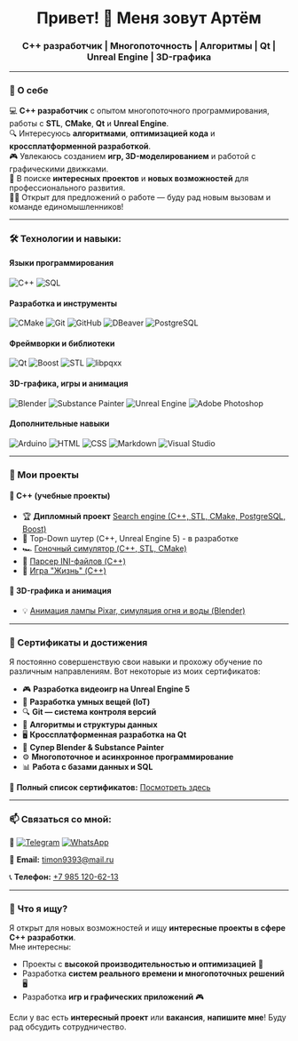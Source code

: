 <h1 align="center">Привет! 👋 Меня зовут Артём</h1>
<h3 align="center">C++ разработчик | Многопоточность | Алгоритмы | Qt | Unreal Engine | 3D-графика </h3>

---

### 🚀 О себе
💻 **C++ разработчик** с опытом многопоточного программирования, работы с **STL**, **CMake**, **Qt** и **Unreal Engine**.  
🔍 Интересуюсь **алгоритмами**, **оптимизацией кода** и **кроссплатформенной разработкой**.  
🎮 Увлекаюсь созданием **игр, 3D-моделированием** и работой с графическими движками.  
📌 В поиске **интересных проектов** и **новых возможностей** для профессионального развития.  
👨‍💻 Открыт для предложений о работе — буду рад новым вызовам и команде единомышленников! 

---

### 🛠️ Технологии и навыки:
#### **Языки программирования**
![C++](https://img.shields.io/badge/C++-00599C?style=for-the-badge&logo=cplusplus&logoColor=white)
![SQL](https://img.shields.io/badge/SQL-CC2927?style=for-the-badge&logo=postgresql&logoColor=white)

#### **Разработка и инструменты**
![CMake](https://img.shields.io/badge/CMake-064F8C?style=for-the-badge&logo=cmake&logoColor=white)
![Git](https://img.shields.io/badge/Git-F05032?style=for-the-badge&logo=git&logoColor=white)
![GitHub](https://img.shields.io/badge/GitHub-181717?style=for-the-badge&logo=github&logoColor=white)
![DBeaver](https://img.shields.io/badge/DBeaver-8C8C8C?style=for-the-badge&logo=dbeaver&logoColor=white)
![PostgreSQL](https://img.shields.io/badge/PostgreSQL-316192?style=for-the-badge&logo=postgresql&logoColor=white)

#### **Фреймворки и библиотеки**
![Qt](https://img.shields.io/badge/Qt-41CD52?style=for-the-badge&logo=qt&logoColor=white)
![Boost](https://img.shields.io/badge/Boost-8FC0A9?style=for-the-badge&logo=boost&logoColor=white)
![STL](https://img.shields.io/badge/STL-004482?style=for-the-badge&logo=cplusplus&logoColor=white)
![libpqxx](https://img.shields.io/badge/libpqxx-316192?style=for-the-badge&logo=postgresql&logoColor=white)

#### **3D-графика, игры и анимация**
![Blender](https://img.shields.io/badge/Blender-F5792A?style=for-the-badge&logo=blender&logoColor=white)
![Substance Painter](https://img.shields.io/badge/Substance_Painter-FF6F00?style=for-the-badge&logo=substance&logoColor=white)
![Unreal Engine](https://img.shields.io/badge/Unreal_Engine-0E1128?style=for-the-badge&logo=unrealengine&logoColor=white)
![Adobe Photoshop](https://img.shields.io/badge/Adobe%20Photoshop-31A8FF?style=for-the-badge&logo=adobephotoshop&logoColor=white)

#### **Дополнительные навыки**
![Arduino](https://img.shields.io/badge/Arduino-00979D?style=for-the-badge&logo=arduino&logoColor=white)
![HTML](https://img.shields.io/badge/HTML-E34F26?style=for-the-badge&logo=html5&logoColor=white)
![CSS](https://img.shields.io/badge/CSS-1572B6?style=for-the-badge&logo=css3&logoColor=white)
![Markdown](https://img.shields.io/badge/Markdown-000000?style=for-the-badge&logo=markdown&logoColor=white)
![Visual Studio](https://img.shields.io/badge/Visual_Studio-5C2D91?style=for-the-badge&logo=visualstudio&logoColor=white)

---

### 📌 Мои проекты
#### 🔹 **C++** (учебные проекты)
- 🏆 **Дипломный проект** [Search engine (C++, STL, CMake, PostgreSQL, Boost)](https://github.com/timon9393/Diploma_SearchEngine)
- 🔫 Top-Down шутер (C++, Unreal Engine 5) - в разработке
- 🏎 [Гоночный симулятор (C++, STL, CMake)](https://github.com/timon9393/HW_Netology-Cpp/tree/main/Coursework%203.%20Racing%20simulator_CMake/RaceSim)  
- 📂 [Парсер INI-файлов (C++)](https://github.com/timon9393/HW_Chapter-5_Advanced-programming-in-C-/tree/main/Coursework%205.%20INI-file%20parser)  
- 🔬 [Игра "Жизнь" (C++)](https://replit.com/@Timon9393/Coursework-1-Game-Life#main.cpp)  

#### 🎨 **3D-графика и анимация**
- 💡 [Анимация лампы Pixar, симуляция огня и воды (Blender)](https://www.youtube.com/watch?v=DX7rHYNLLlM&t=4s)  

---

### 📜 Сертификаты и достижения  
Я постоянно совершенствую свои навыки и прохожу обучение по различным направлениям. Вот некоторые из моих сертификатов:  

- 🎮 **Разработка видеоигр на Unreal Engine 5**  
- 🔹 **Разработка умных вещей (IoT)**  
- 🔍 **Git — система контроля версий**  
- 🔢 **Алгоритмы и структуры данных**  
- 🖥 **Кроссплатформенная разработка на Qt**  
- 🎨 **Супер Blender & Substance Painter**  
- ⚙ **Многопоточное и асинхронное программирование**  
- 📊 **Работа с базами данных и SQL**  

📜 **Полный список сертификатов:** [Посмотреть здесь](https://github.com/timon9393/Certificates/tree/main/Certificates)  

---

### 📫 Связаться со мной: 
💬 [![Telegram](https://img.shields.io/badge/-Telegram-111?style=for-the-badge&logo=Telegram&color=linen)](https://t.me/timon_9393) [![WhatsApp](https://img.shields.io/badge/-WhatsApp-111?style=for-the-badge&logo=WhatsApp&color=linen)](https://wa.me/79851206213)  

📧 **Email:** [timon9393@mail.ru](mailto:timon9393@mail.ru)

📞 **Телефон:** [+7 985 120-62-13](tel:+79851206213)

---

### 🎯 **Что я ищу?**
Я открыт для новых возможностей и ищу **интересные проекты в сфере C++ разработки**.  
Мне интересны:
- Проекты с **высокой производительностью и оптимизацией** 🚀
- Разработка **систем реального времени и многопоточных решений** 🖥️
- Разработка **игр и графических приложений** 🎮

Если у вас есть **интересный проект** или **вакансия**, **напишите мне**! Буду рад обсудить сотрудничество.  


